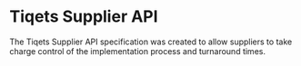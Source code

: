 # Tiqets Supplier API

The Tiqets Supplier API specification was created to allow suppliers to take charge control of the implementation process and turnaround times.
